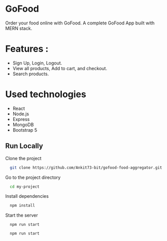 
# GoFood
Order your food online with GoFood.
A complete GoFood App built with MERN stack. 

# Features :
* Sign Up, Login, Logout.
* View all products, Add to cart, and checkout.
* Search products.

# Used technologies
* React
* Node.js
* Express
* MongoDB
* Bootstrap 5


## Run Locally

Clone the project

```bash
  git clone https://github.com/Ankit73-bit/gofood-food-aggregator.git
```

Go to the project directory

```bash
  cd my-project
```

Install dependencies

```bash
  npm install
```

Start the server

```Terminal (frontend)
  npm run start
```

```Terminal (backend)
  npm run start
```

